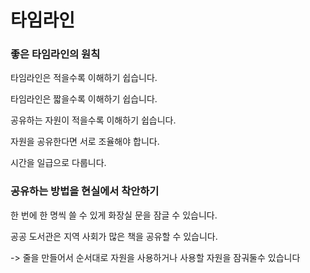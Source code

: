 # 타임라인

### 좋은 타임라인의 원칙

타임라인은 적을수록 이해하기 쉽습니다.

타임라인은 짧을수록 이해하기 쉽습니다.

공유하는 자원이 적을수록 이해하기 쉽습니다.

자원을 공유한다면 서로 조율해야 합니다.

시간을 일급으로 다룹니다.



### 공유하는 방법을 현실에서 착안하기

한 번에 한 명씩 쓸 수 있게 화장실 문을 잠글 수 있습니다.

공공 도서관은 지역 사회가 많은 책을 공유할 수 있습니다.

\-> 줄을 만들어서 순서대로 자원을 사용하거나 사용할 자원을 잠궈둘수 있습니다
